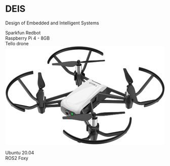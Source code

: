 # DEIS
Design of Embedded and Intelligent Systems  

Sparkfun Redbot  
Raspberry Pi 4 - 8GB  
Tello drone  
![Tello](/Assets/RyzeTello.jpg)  

Ubuntu 20.04  
ROS2 Foxy  
